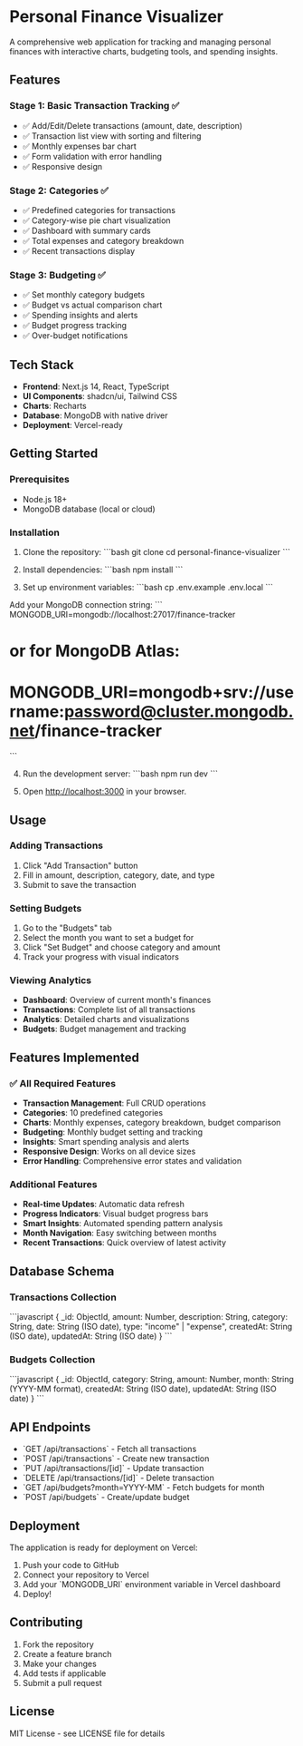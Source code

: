 # Personal Finance Visualizer

A comprehensive web application for tracking and managing personal finances with interactive charts, budgeting tools, and spending insights.

## Features

### Stage 1: Basic Transaction Tracking ✅
- ✅ Add/Edit/Delete transactions (amount, date, description)
- ✅ Transaction list view with sorting and filtering
- ✅ Monthly expenses bar chart
- ✅ Form validation with error handling
- ✅ Responsive design

### Stage 2: Categories ✅
- ✅ Predefined categories for transactions
- ✅ Category-wise pie chart visualization
- ✅ Dashboard with summary cards
- ✅ Total expenses and category breakdown
- ✅ Recent transactions display

### Stage 3: Budgeting ✅
- ✅ Set monthly category budgets
- ✅ Budget vs actual comparison chart
- ✅ Spending insights and alerts
- ✅ Budget progress tracking
- ✅ Over-budget notifications

## Tech Stack

- **Frontend**: Next.js 14, React, TypeScript
- **UI Components**: shadcn/ui, Tailwind CSS
- **Charts**: Recharts
- **Database**: MongoDB with native driver
- **Deployment**: Vercel-ready

## Getting Started

### Prerequisites

- Node.js 18+ 
- MongoDB database (local or cloud)

### Installation

1. Clone the repository:
\`\`\`bash
git clone <repository-url>
cd personal-finance-visualizer
\`\`\`

2. Install dependencies:
\`\`\`bash
npm install
\`\`\`

3. Set up environment variables:
\`\`\`bash
cp .env.example .env.local
\`\`\`

Add your MongoDB connection string:
\`\`\`
MONGODB_URI=mongodb://localhost:27017/finance-tracker
# or for MongoDB Atlas:
# MONGODB_URI=mongodb+srv://username:password@cluster.mongodb.net/finance-tracker
\`\`\`

4. Run the development server:
\`\`\`bash
npm run dev
\`\`\`

5. Open [http://localhost:3000](http://localhost:3000) in your browser.

## Usage

### Adding Transactions
1. Click "Add Transaction" button
2. Fill in amount, description, category, date, and type
3. Submit to save the transaction

### Setting Budgets
1. Go to the "Budgets" tab
2. Select the month you want to set a budget for
3. Click "Set Budget" and choose category and amount
4. Track your progress with visual indicators

### Viewing Analytics
- **Dashboard**: Overview of current month's finances
- **Transactions**: Complete list of all transactions
- **Analytics**: Detailed charts and visualizations
- **Budgets**: Budget management and tracking

## Features Implemented

### ✅ All Required Features
- **Transaction Management**: Full CRUD operations
- **Categories**: 10 predefined categories
- **Charts**: Monthly expenses, category breakdown, budget comparison
- **Budgeting**: Monthly budget setting and tracking
- **Insights**: Smart spending analysis and alerts
- **Responsive Design**: Works on all device sizes
- **Error Handling**: Comprehensive error states and validation

### Additional Features
- **Real-time Updates**: Automatic data refresh
- **Progress Indicators**: Visual budget progress bars
- **Smart Insights**: Automated spending pattern analysis
- **Month Navigation**: Easy switching between months
- **Recent Transactions**: Quick overview of latest activity

## Database Schema

### Transactions Collection
\`\`\`javascript
{
  _id: ObjectId,
  amount: Number,
  description: String,
  category: String,
  date: String (ISO date),
  type: "income" | "expense",
  createdAt: String (ISO date),
  updatedAt: String (ISO date)
}
\`\`\`

### Budgets Collection
\`\`\`javascript
{
  _id: ObjectId,
  category: String,
  amount: Number,
  month: String (YYYY-MM format),
  createdAt: String (ISO date),
  updatedAt: String (ISO date)
}
\`\`\`

## API Endpoints

- \`GET /api/transactions\` - Fetch all transactions
- \`POST /api/transactions\` - Create new transaction
- \`PUT /api/transactions/[id]\` - Update transaction
- \`DELETE /api/transactions/[id]\` - Delete transaction
- \`GET /api/budgets?month=YYYY-MM\` - Fetch budgets for month
- \`POST /api/budgets\` - Create/update budget

## Deployment

The application is ready for deployment on Vercel:

1. Push your code to GitHub
2. Connect your repository to Vercel
3. Add your \`MONGODB_URI\` environment variable in Vercel dashboard
4. Deploy!

## Contributing

1. Fork the repository
2. Create a feature branch
3. Make your changes
4. Add tests if applicable
5. Submit a pull request

## License

MIT License - see LICENSE file for details
